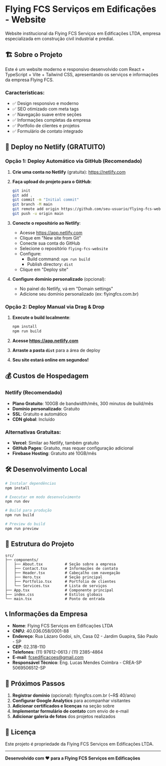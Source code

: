 # Flying FCS Serviços em Edificações - Website

Website institucional da Flying FCS Serviços em Edificações LTDA, empresa especializada em construção civil industrial e predial.

## 🏗️ Sobre o Projeto

Este é um website moderno e responsivo desenvolvido com React + TypeScript + Vite + Tailwind CSS, apresentando os serviços e informações da empresa Flying FCS.

### Características:
- ✅ Design responsivo e moderno
- ✅ SEO otimizado com meta tags
- ✅ Navegação suave entre seções
- ✅ Informações completas da empresa
- ✅ Portfolio de clientes e projetos
- ✅ Formulário de contato integrado

## 🚀 Deploy no Netlify (GRATUITO)

### Opção 1: Deploy Automático via GitHub (Recomendado)

1. **Crie uma conta no Netlify** (gratuita): https://netlify.com
2. **Faça upload do projeto para o GitHub**:
   ```bash
   git init
   git add .
   git commit -m "Initial commit"
   git branch -M main
   git remote add origin https://github.com/seu-usuario/flying-fcs-website.git
   git push -u origin main
   ```

3. **Conecte o repositório ao Netlify**:
   - Acesse https://app.netlify.com
   - Clique em "New site from Git"
   - Conecte sua conta do GitHub
   - Selecione o repositório `flying-fcs-website`
   - Configure:
     - Build command: `npm run build`
     - Publish directory: `dist`
   - Clique em "Deploy site"

4. **Configure domínio personalizado** (opcional):
   - No painel do Netlify, vá em "Domain settings"
   - Adicione seu domínio personalizado (ex: flyingfcs.com.br)

### Opção 2: Deploy Manual via Drag & Drop

1. **Execute o build localmente**:
   ```bash
   npm install
   npm run build
   ```

2. **Acesse https://app.netlify.com**
3. **Arraste a pasta `dist`** para a área de deploy
4. **Seu site estará online em segundos!**

## 💰 Custos de Hospedagem

### Netlify (Recomendado)
- **Plano Gratuito**: 100GB de bandwidth/mês, 300 minutos de build/mês
- **Domínio personalizado**: Gratuito
- **SSL**: Gratuito e automático
- **CDN global**: Incluído

### Alternativas Gratuitas:
- **Vercel**: Similar ao Netlify, também gratuito
- **GitHub Pages**: Gratuito, mas requer configuração adicional
- **Firebase Hosting**: Gratuito até 10GB/mês

## 🛠️ Desenvolvimento Local

```bash
# Instalar dependências
npm install

# Executar em modo desenvolvimento
npm run dev

# Build para produção
npm run build

# Preview do build
npm run preview
```

## 📁 Estrutura do Projeto

```
src/
├── components/
│   ├── About.tsx          # Seção sobre a empresa
│   ├── Contact.tsx        # Informações de contato
│   ├── Header.tsx         # Cabeçalho com navegação
│   ├── Hero.tsx           # Seção principal
│   ├── Portfolio.tsx      # Portfolio de clientes
│   └── Services.tsx       # Lista de serviços
├── App.tsx                # Componente principal
├── index.css              # Estilos globais
└── main.tsx               # Ponto de entrada
```

## 📞 Informações da Empresa

- **Nome**: Flying FCS Serviços em Edificações LTDA
- **CNPJ**: 40.036.058/0001-88
- **Endereço**: Rua Lázaro Godoi, s/n, Casa 02 - Jardim Guapira, São Paulo - SP
- **CEP**: 02.318-110
- **Telefones**: (11) 97612-0613 / (11) 2385-4864
- **E-mail**: fcsedificacoes@gmail.com
- **Responsável Técnico**: Eng. Lucas Mendes Coimbra - CREA-SP 5069506512-SP

## 🎯 Próximos Passos

1. **Registrar domínio** (opcional): flyingfcs.com.br (~R$ 40/ano)
2. **Configurar Google Analytics** para acompanhar visitantes
3. **Adicionar certificados e licenças** na seção sobre
4. **Implementar formulário de contato** com envio de e-mail
5. **Adicionar galeria de fotos** dos projetos realizados

## 📝 Licença

Este projeto é propriedade da Flying FCS Serviços em Edificações LTDA.

---

**Desenvolvido com ❤️ para a Flying FCS Serviços em Edificações**
